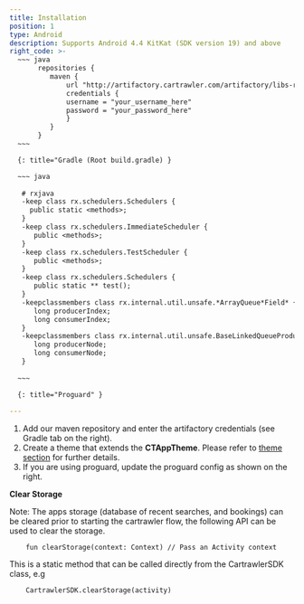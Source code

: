 ```yaml
---
title: Installation
position: 1
type: Android
description: Supports Android 4.4 KitKat (SDK version 19) and above
right_code: >-
  ~~~ java
       repositories {
          maven {
              url "http://artifactory.cartrawler.com/artifactory/libs-release-local"
              credentials { 
              username = "your_username_here" 
              password = "your_password_here" 
              }
          }
       }
  ~~~

  {: title="Gradle (Root build.gradle) }

  ~~~ java 
  
   # rxjava
   -keep class rx.schedulers.Schedulers {
     public static <methods>;
   }
   -keep class rx.schedulers.ImmediateScheduler {
      public <methods>;
   }
   -keep class rx.schedulers.TestScheduler {
      public <methods>;
   }
   -keep class rx.schedulers.Schedulers {
      public static ** test();
   }
   -keepclassmembers class rx.internal.util.unsafe.*ArrayQueue*Field* {
      long producerIndex;
      long consumerIndex;
   }
   -keepclassmembers class rx.internal.util.unsafe.BaseLinkedQueueProducerNodeRef {
      long producerNode;
      long consumerNode;
   }
   
  ~~~

  {: title="Proguard" }
  
---
```


1. Add our maven repository and enter the artifactory credentials (see Gradle tab on the right).
2. Create a theme that extends the **CTAppTheme**. Please refer to <a href="https://cartrawler.github.io/#section_style_guidetheming" target="_blank">theme section</a> for further details.
3. If you are using proguard, update the proguard config as shown on the right.

**Clear Storage**

Note: The apps storage (database of recent searches, and bookings) can be cleared prior to starting the cartrawler flow, the following API can be used to clear the storage.
        
        fun clearStorage(context: Context) // Pass an Activity context
        
This is a static method that can be called directly from the CartrawlerSDK class, e.g

        CartrawlerSDK.clearStorage(activity)
       

